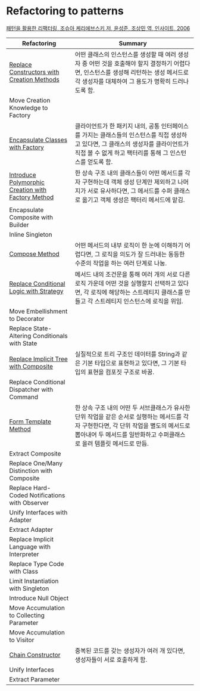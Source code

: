 # Refactoring to patterns
[패턴을 활용한 리팩터링, 조슈아 케리에브스키 저, 윤성준, 조상민 역, 인사이트, 2006](http://book.naver.com/bookdb/book_detail.nhn?bid=2500103)


| Refactoring                                                  | Summary                                                      |
| ------------------------------------------------------------ | ------------------------------------------------------------ |
| [Replace Constructors with Creation Methods](https://github.com/iamkyu/refactoring-to-patterns/blob/master/src/main/java/replace_constructors_with_creation_methods) | 어떤 클래스의 인스턴스를 생성할 때 여러 생성자 중 어떤 것을 호출해야 할지 결정하기 어렵다면, 인스턴스를 생성해 리턴하는 생성 메서드로 각 생성자를 대체하여 그 용도가 명확히 드러나도록 함. |
| Move Creation Knowledge to Factory                           |                                                              |
| [Encapsulate Classes with Factory](https://github.com/iamkyu/refactoring-to-patterns/blob/master/src/main/java/encapsulate_classes_with_factory) | 클라이언트가 한 패키지 내의, 공통 인터페이스를 가지는 클래스들의 인스턴스를 직접 생성하고 있다면, 그 클래스의 생성자를 클라이언트가 직접 볼 수 없게 하고 팩터리를 통해 그 인스턴스를 얻도록 함. |
| [Introduce Polymorphic Creation with Factory Method](https://github.com/iamkyu/refactoring-to-patterns/blob/master/src/main/java/introduce_polymorphic_creation_with_factory_method) | 한 상속 구조 내의 클래스들이 어떤 메서드를 각자 구현하는데 객체 생성 단계만 제외하고 나머지가 서로 유사하다면, 그 메서드를 수퍼 클래스로 옮기고 객체 생성은 팩터리 메서드에 맡김. |
| Encapsulate Composite with Builder                           |                                                              |
| Inline Singleton                                             |                                                              |
| [Compose Method](https://github.com/iamkyu/refactoring-to-patterns/blob/master/src/main/java/compose_method) | 어떤 메서드의 내부 로직이 한 눈에 이해하기 어렵다면, 그 로직을 의도가 잘 드러내는 동등한 수준의 작업을 하는 여러 단계로 나눔. |
| [Replace Conditional Logic with Strategy](https://github.com/iamkyu/refactoring-to-patterns/blob/master/src/main/java/replace_conditional_logic_with_strategy) | 메서드 내의 조건문을 통해 여러 개의 서로 다른 로직 가운데 어떤 것을 실행할지 선택하고 있다면, 각 로직에 해당하는 스트레티지 클래스를 만들고 각 스트레티지 인스턴스에 로직을 위임. |
| Move Embellishment to Decorator                              |                                                              |
| Replace State-Altering Conditionals with State               |                                                              |
| [Replace Implicit Tree with Composite](https://github.com/iamkyu/refactoring-to-patterns/blob/master/src/main/java/replace_implicit_tree_with_composite) | 실질적으로 트리 구조인 데이터를 String과 같은 기본 타입으로 표현하고 있다면, 그 기본 타입의 표현을 컴포짓 구조로 바꿈. |
| Replace Conditional Dispatcher with Command                  |                                                              |
| [Form Template Method](https://github.com/iamkyu/refactoring-to-patterns/blob/master/src/main/java/form_template_method) | 한 상속 구조 내의 어떤 두 서브클래스가 유사한 단위 작업을 같은 순서로 실행하는 메서드를 각자 구현한다면, 각 단위 작업을 별도의 메서드로 뽑아내어 두 메서드를 일반화하고 수퍼클래스로 올려 템플릿 메서드로 만듬. |
| Extract Composite                                            |                                                              |
| Replace One/Many Distinction with Composite                  |                                                              |
| Replace Hard-Coded Notifications with Observer               |                                                              |
| Unify Interfaces with Adapter                                |                                                              |
| Extract Adapter                                              |                                                              |
| Replace Implicit Language with Interpreter                   |                                                              |
| Replace Type Code with Class                                 |                                                              |
| Limit Instantiation with Singleton                           |                                                              |
| Introduce Null Object                                        |                                                              |
| Move Accumulation to Collecting Parameter                    |                                                              |
| Move Accumulation to Visitor                                 |                                                              |
| [Chain Constructor](https://github.com/iamkyu/refactoring-to-patterns/tree/master/src/main/java/chain_constructors) | 중복된 코드를 갖는 생성자가 여러 개 있다면, 생성자들이 서로 호출하게 함. |
| Unify Interfaces                                             |                                                              |
| Extract Parameter                                            |                                                              |

